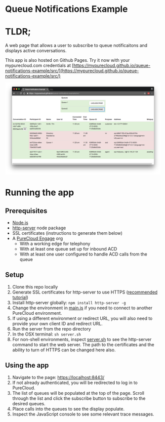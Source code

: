 # Queue Notifications Example

# TLDR;

A web page that allows a user to subscribe to queue notificaitons and displays active conversations.

This app is also hosted on Github Pages. Try it now with your mypurecloud.com credentials at [https://mypurecloud.github.io/queue-notifications-example/src/](https://mypurecloud.github.io/queue-notifications-example/src/)

![screenshot](screenshot.png)

# Running the app

## Prerequisites

* [Node.js](https://nodejs.org/en/)
* [http-server](https://github.com/indexzero/http-server) node package
* SSL certificates (instructions to generate them below)
* A [PureCloud Engage](https://www.inin.com/customer-engagement/cloud-contact-center) org 
  * With a working edge for telephony
  * With at least one queue set up for inbound ACD
  * With at least one user configured to handle ACD calls from the queue

## Setup

1. Clone this repo locally
2. Generate SSL certificates for http-server to use HTTPS ([recommended tutorial](https://engineering.circle.com/https-authorized-certs-with-node-js-315e548354a2#.h7ljuzdva))
3. Install http-server globally: `npm install http-server -g`
4. Change the environment in [main.js](https://github.com/MyPureCloud/queue-notifications-example/blob/master/src/scripts/main.js#L17) if you need to connect to another PureCloud environment.
  1. If using a different environment or redirect URL, you will also need to provide your own client ID and redirect URL.
5. Run the server from the repo directory
  1. In the OSX terminal: `sh server.sh`
  2. For non-shell environments, inspect [server.sh](https://github.com/MyPureCloud/queue-notifications-example/blob/master/server.sh) to see the http-server command to start the web server. The path to the certificates and the ability to turn of HTTPS can be changed here also.

## Using the app

1. Navigate to the page: [https://localhost:8443/](https://localhost:8443/)
2. If not already authenticated, you will be redirected to log in to PureCloud.
3. The list of queues will be populated at the top of the page. Scroll through the list and click the subscribe button to subscribe to the desired queues.
4. Place calls into the queues to see the display populate.
5. Inspect the JavaScript console to see some relevant trace messages.
